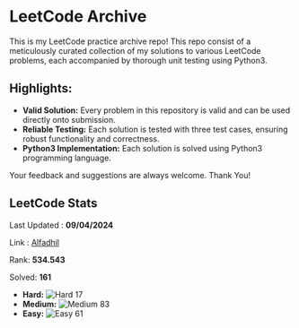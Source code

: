 # LeetCode Archive

This is my LeetCode practice archive repo! This repo consist of a meticulously curated collection of my solutions to various LeetCode problems, each accompanied by thorough unit testing using Python3.

## Highlights:

- **Valid Solution:** Every problem in this repository is valid and can be used directly onto submission.
- **Reliable Testing:** Each solution is tested with three test cases, ensuring robust functionality and correctness.
- **Python3 Implementation:** Each solution is solved using Python3 programming language.

Your feedback and suggestions are always welcome. Thank You!

## LeetCode Stats
Last Updated : **09/04/2024**

Link : [Alfadhil](https://leetcode.com/user8794XI/)

Rank: **534.543**

Solved: **161**

- **Hard:** ![Hard](https://via.placeholder.com/15/FF0000/000000?text=+) 17
- **Medium:** ![Medium](https://via.placeholder.com/15/FFD700/000000?text=+) 83
- **Easy:** ![Easy](https://via.placeholder.com/15/008000/000000?text=+) 61
